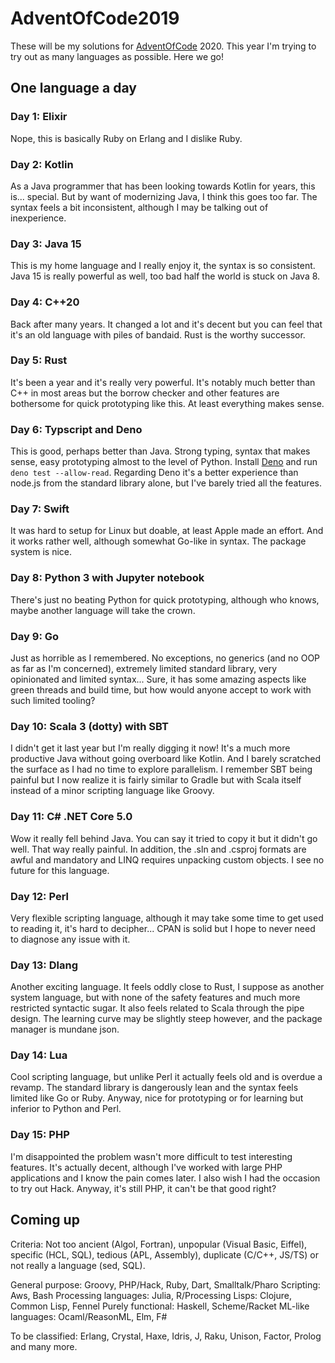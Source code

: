 # AdventOfCode2019

These will be my solutions for [AdventOfCode](https://adventofcode.com/) 2020. This year I'm trying to try out as many languages as possible. Here we go!

## One language a day

### Day 1: Elixir

Nope, this is basically Ruby on Erlang and I dislike Ruby.

### Day 2: Kotlin

As a Java programmer that has been looking towards Kotlin for years, this is... special. But by want of modernizing Java, I think this goes too far. The syntax feels a bit inconsistent, although I may be talking out of inexperience.

### Day 3: Java 15

This is my home language and I really enjoy it, the syntax is so consistent. Java 15 is really powerful as well, too bad half the world is stuck on Java 8.

### Day 4: C++20

Back after many years. It changed a lot and it's decent but you can feel that it's an old language with piles of bandaid. Rust is the worthy successor.

### Day 5: Rust

It's been a year and it's really very powerful. It's notably much better than C++ in most areas but the borrow checker and other features are bothersome for quick prototyping like this. At least everything makes sense.

### Day 6: Typscript and Deno

This is good, perhaps better than Java. Strong typing, syntax that makes sense, easy prototyping almost to the level of Python. Install [Deno](https://deno.land/manual@v1.5.4/getting_started/installation) and run `deno test --allow-read`. Regarding Deno it's a better experience than node.js from the standard library alone, but I've barely tried all the features.

### Day 7: Swift

It was hard to setup for Linux but doable, at least Apple made an effort. And it works rather well, although somewhat Go-like in syntax. The package system is nice.

### Day 8: Python 3 with Jupyter notebook

There's just no beating Python for quick prototyping, although who knows, maybe another language will take the crown.

### Day 9: Go

Just as horrible as I remembered. No exceptions, no generics (and no OOP as far as I'm concerned), extremely limited standard library, very opinionated and limited syntax... Sure, it has some amazing aspects like green threads and build time, but how would anyone accept to work with such limited tooling?

### Day 10: Scala 3 (dotty) with SBT

I didn't get it last year but I'm really digging it now! It's a much more productive Java without going overboard like Kotlin. And I barely scratched the surface as I had no time to explore parallelism. I remember SBT being painful but I now realize it is fairly similar to Gradle but with Scala itself instead of a minor scripting language like Groovy.

### Day 11: C# .NET Core 5.0

Wow it really fell behind Java. You can say it tried to copy it but it didn't go well. That way really painful. In addition, the .sln and .csproj formats are awful and mandatory and LINQ requires unpacking custom objects. I see no future for this language.

### Day 12: Perl

Very flexible scripting language, although it may take some time to get used to reading it, it's hard to decipher... CPAN is solid but I hope to never need to diagnose any issue with it.

### Day 13: Dlang

Another exciting language. It feels oddly close to Rust, I suppose as another system language, but with none of the safety features and much more restricted syntactic sugar. It also feels related to Scala through the pipe design. The learning curve may be slightly steep however, and the package manager is mundane json.

### Day 14: Lua

Cool scripting language, but unlike Perl it actually feels old and is overdue a revamp. The standard library is dangerously lean and the syntax feels limited like Go or Ruby. Anyway, nice for prototyping or for learning but inferior to Python and Perl.

### Day 15: PHP

I'm disappointed the problem wasn't more difficult to test interesting features. It's actually decent, although I've worked with large PHP applications and I know the pain comes later. I also wish I had the occasion to try out Hack. Anyway, it's still PHP, it can't be that good right?

## Coming up

Criteria: Not too ancient (Algol, Fortran), unpopular (Visual Basic, Eiffel), specific (HCL, SQL), tedious (APL, Assembly), duplicate (C/C++, JS/TS) or not really a language (sed, SQL).

General purpose: Groovy, PHP/Hack, Ruby, Dart, Smalltalk/Pharo
Scripting: Aws, Bash
Processing languages: Julia, R/Processing
Lisps: Clojure, Common Lisp, Fennel
Purely functional: Haskell, Scheme/Racket
ML-like languages: Ocaml/ReasonML, Elm, F#

To be classified: Erlang, Crystal, Haxe, Idris, J, Raku, Unison, Factor, Prolog and many more.
